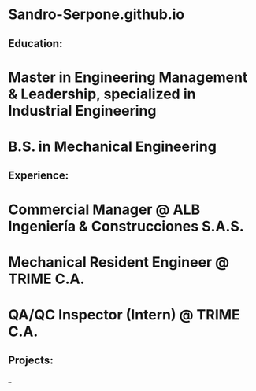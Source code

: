 # Sandro-Serpone.github.io


## Education:
# Master in Engineering Management & Leadership, specialized in Industrial Engineering
# B.S. in Mechanical Engineering

## Experience:
# Commercial Manager @  ALB Ingeniería & Construcciones S.A.S.

# Mechanical Resident Engineer @ TRIME C.A.

# QA/QC Inspector (Intern) @ TRIME C.A.

## Projects:
_
